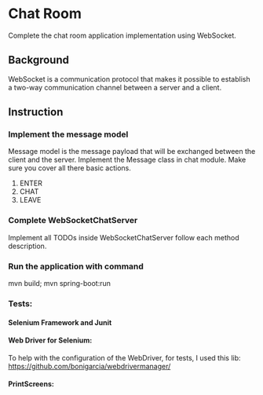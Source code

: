 # Chat Room
Complete the chat room application implementation using WebSocket.

## Background
WebSocket is a communication protocol that makes it possible to establish a two-way communication channel between a
server and a client.

## Instruction
### Implement the message model
Message model is the message payload that will be exchanged between the client and the server. Implement the Message
class in chat module. Make sure you cover all there basic actions.
1. ENTER
2. CHAT
3. LEAVE

### Complete WebSocketChatServer
Implement all TODOs inside WebSocketChatServer follow each method description.

### Run the application with command
mvn build; mvn spring-boot:run


### Tests:

#### Selenium Framework and Junit 

#### Web Driver for Selenium:
To help with the configuration of the WebDriver, for tests, I used this lib: 
https://github.com/bonigarcia/webdrivermanager/

#### PrintScreens:
